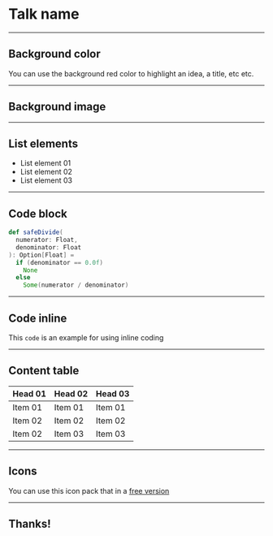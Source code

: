 <!-- .slide: -->

# Talk name <i class="fal fa-ufo"></i>

---

<!-- .slide: data-background="#cc0200" -->

## Background color

You can use the background red color to highlight an idea, a title, etc etc.

---

<!-- .slide: data-background-opacity="0.3" data-background-image="https://images.pexels.com/photos/39651/astronaut-spacewalk-space-shuttle-discovery-39651.jpeg?cs=srgb&dl=pexels-pixabay-39651.jpg&fm=jpg" -->

## Background image

---

<!-- .slide:  -->

## List elements

- List element 01 <!-- .element: class="fragment" data-fragment-index="1" -->
- List element 02 <!-- .element: class="fragment" data-fragment-index="2" -->
- List element 03 <!-- .element: class="fragment" data-fragment-index="3" -->

---

<!-- .slide: -->

## Code block

```scala [1-8]
def safeDivide(
  numerator: Float,
  denominator: Float
): Option[Float] =
  if (denominator == 0.0f)
    None
  else
    Some(numerator / denominator)
```

---

<!-- .slide: -->

## Code inline

This `code` is an example for using inline coding

---

<!-- .slide: -->

## Content table

| Head 01       | Head 02       | Head 03  |
| ------------- |---------------|----------|
| Item 01       | Item 01       | Item 01  |
| Item 02       | Item 02       | Item 02  |
| Item 02       | Item 03       | Item 03  |

---

<!-- .slide: -->

## Icons

You can use this icon pack that in a [free version](https://fontawesome.com/icons?d=gallery&p=2&m=free)

<i class="fas fa-laptop"></i> <i class="fas fa-database"></i> <i class="fas fa-calendar-check"></i>


---

<!-- .slide: data-background="#cc0200" -->

## Thanks! <i class="far fa-smile-wink"></i>
